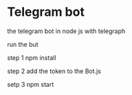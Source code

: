 # Telegram bot 
the telegram bot in node js with telegraph

run the but

step 1 
npm install

step 2
add the token to the Bot.js

setp 3
npm start
